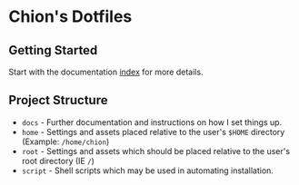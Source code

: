 # Chion's Dotfiles

## Getting Started
Start with the documentation [index](docs/00-index.md) for more details.

## Project Structure
* `docs` - Further documentation and instructions on how I set things up. 
* `home` - Settings and assets placed relative to the user's `$HOME` directory (Example: `/home/chion`)
* `root` - Settings and assets which should be placed relative to the user's root directory (IE `/`)
* `script` - Shell scripts which may be used in automating installation.
